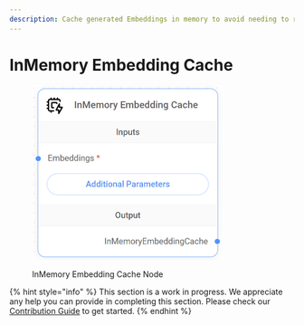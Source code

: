 ```yaml
---
description: Cache generated Embeddings in memory to avoid needing to recompute them.
---
```


# InMemory Embedding Cache

<figure><img src="../../../.gitbook/assets/image (1).png" alt="" width="340"><figcaption><p>InMemory Embedding Cache Node</p></figcaption></figure>

{% hint style="info" %}
This section is a work in progress. We appreciate any help you can provide in completing this section. Please check our [Contribution Guide](https://toi500.gitbook.io/flowise-docs/contributing) to get started.
{% endhint %}
